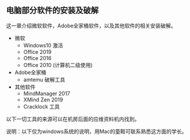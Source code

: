 ## 电脑部分软件的安装及破解

这一章介绍微软软件，Adobe全家桶软件，以及其他软件的相关安装破解。

- 微软
  - Windows10 激活
  - Office 2019
  - Office 2016
  - Office 2010 (计算机二级使用)
- Adobe全家桶
  - amtemu 破解工具
- 其他软件
  - MindManager 2017
  - XMind Zen 2019
  - Cracklock 工具



以下一切工具的来源可以在机房后面的应维资料机内找到。

说明：以下仅为windows系统的说明，用Mac的童鞋可联系熟悉这方面的学长。
